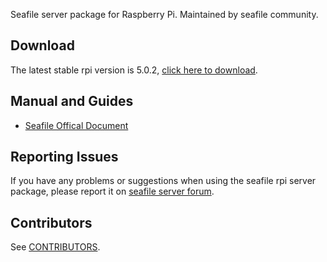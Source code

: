 Seafile server package for Raspberry Pi. Maintained by seafile community.

## Download

The latest stable rpi version is 5.0.2, [click here to download](https://github.com/haiwen/seafile-rpi/releases/download/v4.4.6/seafile-server_stable_5.0.2_pi.tar.gz).

## Manual and Guides

- [Seafile Offical Document](http://manual.seafile.com/deploy/using_sqlite.html)

## Reporting Issues

If you have any problems or suggestions when using the seafile rpi server package, please report it on [seafile server forum](https://forum.seafile-server.org/).

## Contributors

See [CONTRIBUTORS](CONTRIBUTORS).

